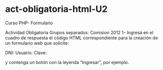 # act-obligatoria-html-U2
Curso PHP- Formulario

Actividad Obligatoria
Grupos separados: Comision 2012
1- Ingresá en el cuadro de respuesta el código HTML correspondiente para la creación de un formulario web que solicite:

DNI:
Usuario:
Clave:

 y contenga un botón con la leyenda “Ingresar”, por ejemplo.

